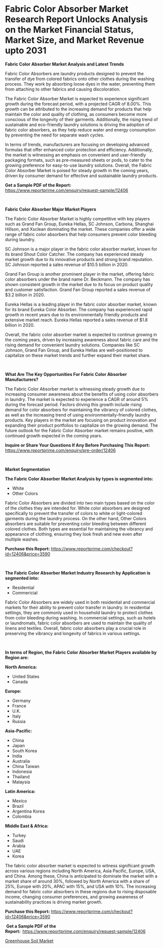 <p><h1>Fabric Color Absorber Market Research Report Unlocks Analysis on the Market Financial Status, Market Size, and Market Revenue upto 2031</h1></p><p><strong>Fabric Color Absorber Market Analysis and Latest Trends</strong></p>
<p><p>Fabric Color Absorbers are laundry products designed to prevent the transfer of dye from colored fabrics onto other clothes during the washing process. They work by absorbing loose dyes in the water, preventing them from attaching to other fabrics and causing discoloration.</p><p>The Fabric Color Absorber Market is expected to experience significant growth during the forecast period, with a projected CAGR of 8.00%. This growth can be attributed to the increasing demand for products that help maintain the color and quality of clothing, as consumers become more conscious of the longevity of their garments. Additionally, the rising trend of sustainable and eco-friendly laundry solutions is driving the adoption of fabric color absorbers, as they help reduce water and energy consumption by preventing the need for separate wash cycles.</p><p>In terms of trends, manufacturers are focusing on developing advanced formulas that offer enhanced color protection and efficiency. Additionally, the market is witnessing an emphasis on convenient and user-friendly packaging formats, such as pre-measured sheets or pods, to cater to the growing preference for easy-to-use laundry solutions. Overall, the Fabric Color Absorber Market is poised for steady growth in the coming years, driven by consumer demand for effective and sustainable laundry products.</p></p>
<p><strong>Get a Sample PDF of the Report:&nbsp;</strong> <a href="https://www.reportprime.com/enquiry/request-sample/12406">https://www.reportprime.com/enquiry/request-sample/12406</a></p>
<p>&nbsp;</p>
<p><strong>Fabric Color Absorber Major Market Players</strong></p>
<p><p>The Fabric Color Absorber Market is highly competitive with key players such as Grand Fan Group, Eureka Hellas, SC Johnson, Carbona, Shanghai Hillson, and Xsclean dominating the market. These companies offer a wide range of fabric color absorbers that help consumers prevent color bleeding during laundry.</p><p>SC Johnson is a major player in the fabric color absorber market, known for its brand Shout Color Catcher. The company has experienced steady market growth due to its innovative products and strong brand reputation. SC Johnson reported a sales revenue of $10.5 billion in 2020.</p><p>Grand Fan Group is another prominent player in the market, offering fabric color absorbers under the brand name Dr. Beckmann. The company has shown consistent growth in the market due to its focus on product quality and customer satisfaction. Grand Fan Group reported a sales revenue of $3.2 billion in 2020.</p><p>Eureka Hellas is a leading player in the fabric color absorber market, known for its brand Eureka Color Absorber. The company has experienced rapid growth in recent years due to its environmentally friendly products and extensive market reach. Eureka Hellas reported a sales revenue of $1.8 billion in 2020.</p><p>Overall, the fabric color absorber market is expected to continue growing in the coming years, driven by increasing awareness about fabric care and the rising demand for convenient laundry solutions. Companies like SC Johnson, Grand Fan Group, and Eureka Hellas are well-positioned to capitalize on these market trends and further expand their market share.</p></p>
<p>&nbsp;</p>
<p><strong>What Are The Key Opportunities For Fabric Color Absorber Manufacturers?</strong></p>
<p><p>The Fabric Color Absorber market is witnessing steady growth due to increasing consumer awareness about the benefits of using color absorbers in laundry. The market is expected to experience a CAGR of around 5% during the forecast period. Factors driving this growth include rising demand for color absorbers for maintaining the vibrancy of colored clothes, as well as the increasing trend of using environmentally-friendly laundry products. Key players in the market are focusing on product innovation and expanding their product portfolios to capitalize on the growing demand. The future outlook for the Fabric Color Absorber market remains positive, with continued growth expected in the coming years.</p></p>
<p><strong>Inquire or Share Your Questions If Any Before Purchasing This Report:</strong> <a href="https://www.reportprime.com/enquiry/pre-order/12406">https://www.reportprime.com/enquiry/pre-order/12406</a></p>
<p>&nbsp;</p>
<p><strong>Market Segmentation</strong></p>
<p><strong>The Fabric Color Absorber Market Analysis by types is segmented into:</strong></p>
<p><ul><li>White</li><li>Other Colors</li></ul></p>
<p><p>Fabric Color Absorbers are divided into two main types based on the color of the clothes they are intended for. White color absorbers are designed specifically to prevent the transfer of colors to white or light-colored garments during the laundry process. On the other hand, Other Colors absorbers are suitable for preventing color bleeding between different colored clothes. Both types are essential for maintaining the vibrancy and appearance of clothing, ensuring they look fresh and new even after multiple washes.</p></p>
<p><strong>Purchase this Report:&nbsp;</strong><a href="https://www.reportprime.com/checkout?id=12406&price=3590">https://www.reportprime.com/checkout?id=12406&price=3590</a></p>
<p>&nbsp;</p>
<p><strong>The Fabric Color Absorber Market Industry Research by Application is segmented into:</strong></p>
<p><ul><li>Residential</li><li>Commericial</li></ul></p>
<p><p>Fabric Color Absorbers are widely used in both residential and commercial markets for their ability to prevent color transfer in laundry. In residential settings, they are commonly used in household laundry to protect clothes from color bleeding during washing. In commercial settings, such as hotels or laundromats, fabric color absorbers are used to maintain the quality of linens and textiles. Overall, fabric color absorbers play a crucial role in preserving the vibrancy and longevity of fabrics in various settings.</p></p>
<p>&nbsp;</p>
<p><strong>In terms of Region, the Fabric Color Absorber Market Players available by Region are:</strong></p>
<p>
    <p> <strong> North America: </strong>
        <ul>
            <li>United States</li>
            <li>Canada</li>
        </ul>
        </p> 
    <p> <strong> Europe: </strong>
        <ul>
            <li>Germany</li>
            <li>France</li>
            <li>U.K.</li>
            <li>Italy</li>
            <li>Russia</li>
        </ul>
        </p> 
    <p> <strong> Asia-Pacific: </strong>
        <ul>
            <li>China</li>
            <li>Japan</li>
            <li>South Korea</li>
            <li>India</li>
            <li>Australia</li>
            <li>China Taiwan</li>
            <li>Indonesia</li>
            <li>Thailand</li>
            <li>Malaysia</li>
        </ul>
        </p> 
    <p> <strong> Latin America: </strong>
        <ul>
            <li>Mexico</li>
            <li>Brazil</li>
            <li>Argentina Korea</li>
            <li>Colombia</li>
        </ul>
        </p> 
    <p> <strong> Middle East & Africa: </strong>
        <ul>
            <li>Turkey</li>
            <li>Saudi</li>
            <li>Arabia</li>
            <li>UAE</li>
            <li>Korea</li>
        </ul>
    </p>
    </p>
<p><p>The fabric color absorber market is expected to witness significant growth across various regions including North America, Asia Pacific, Europe, USA, and China. Among these, China is anticipated to dominate the market with a market share of around 30%, followed by North America with a share of 25%, Europe with 20%, APAC with 15%, and USA with 10%. The increasing demand for fabric color absorbers in these regions due to rising disposable income, changing consumer preferences, and growing awareness of sustainability practices is driving market growth.</p></p>
<p><strong>Purchase this Report: </strong><a href="https://www.reportprime.com/checkout?id=12406&price=3590">https://www.reportprime.com/checkout?id=12406&price=3590</a></p>
<p>&nbsp;<strong>Get a Sample PDF of the Report:&nbsp;&nbsp;</strong><a href="https://www.reportprime.com/enquiry/request-sample/12406">https://www.reportprime.com/enquiry/request-sample/12406</a></p>
<p><strong></strong></p>
<p><p><a href="https://meowing-canidae-761.notion.site/Greenhouse-Soil-Market-Size-Evaluating-its-Market-Trends-Growth-and-Projections-2024-2031-1b753d3bbf304b9db2ce8bd398e8a71b">Greenhouse Soil Market</a></p></p>